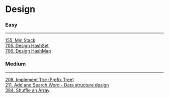 # Design

### Easy
---
[155. Min Stack](solutions/0155-Min%20Stack.md)</br>
[705. Design HashSet](solutions/0705-Design%20HashSet.md)</br>
[706. Design HashMap](solutions/0706-Design%20HashMap.md)</br>

### Medium
---
[208. Implement Trie (Prefix Tree)](solutions/0208-Implement%20Trie%20(Prefix%20Tree).md)</br>
[211. Add and Search Word - Data structure design](solutions/0211-Add%20and%20Search%20Word%20-%20Data%20structure%20design.md)</br>
[384. Shuffle an Array](solutions/0384-Shuffle%20an%20Array.md)</br>